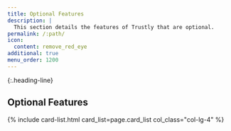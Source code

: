 ```yaml
---
title: Optional Features
description: |
  This section details the features of Trustly that are optional.
permalink: /:path/
icon:
  content: remove_red_eye
additional: true
menu_order: 1200
---
```


{:.heading-line}

## Optional Features

{% include card-list.html card_list=page.card_list
    col_class="col-lg-4" %}
